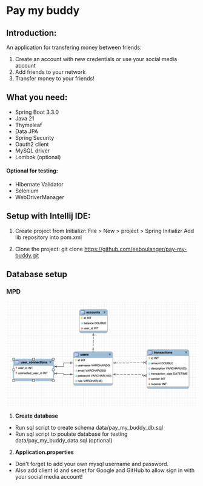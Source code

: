 # Pay my buddy

## Introduction:
An application for transfering money between friends:
1. Create an account with new credentials or use your social media account 
2. Add friends to your network 
3. Transfer money to your friends!

## What you need:
* Spring Boot 3.3.0
* Java 21
* Thymeleaf
* Data JPA
* Spring Security
* Oauth2 client
* MySQL driver
* Lombok (optional)

#### Optional for testing:
* Hibernate Validator
* Selenium
* WebDriverManager

## Setup with Intellij IDE:
1. Create project from Initializr: File > New > project > Spring Initializr
Add lib repository into pom.xml

2. Clone the project:
git clone https://github.com/eeboulanger/pay-my-buddy.git

## Database setup

### MPD
![MPD](https://github.com/eeboulanger/pay-my-buddy/blob/dev/src/main/resources/readme/MPD.png)



1. **Create database**
* Run sql script to create schema data/pay_my_buddy_db.sql
* Run sql script to poulate database for testing data/pay_my_buddy_data.sql (optional) 

2. **Application.properties**
* Don't forget to add your own mysql username and password. 
* Also add client id and secret for Google and GitHub to allow sign in with your social media account! 
